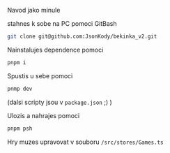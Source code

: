 Navod jako minule

stahnes k sobe na PC pomoci GitBash
```sh
git clone git@github.com:JsonKody/bekinka_v2.git
```

Nainstalujes dependence pomoci

```sh
pnpm i
```

Spustis u sebe pomoci

```sh
pnmp dev
```
(dalsi scripty jsou v `package.json` ;) ) 


Ulozis a nahrajes pomoci 

```sh
pnpm psh
```


Hry muzes upravovat v souboru `/src/stores/Games.ts`